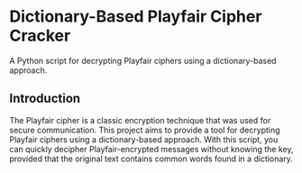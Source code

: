 # Dictionary-Based Playfair Cipher Cracker

A Python script for decrypting Playfair ciphers using a dictionary-based approach.

## Introduction

The Playfair cipher is a classic encryption technique that was used for secure communication. This project aims to provide a tool for decrypting Playfair ciphers using a dictionary-based approach. With this script, you can quickly decipher Playfair-encrypted messages without knowing the key, provided that the original text contains common words found in a dictionary.


